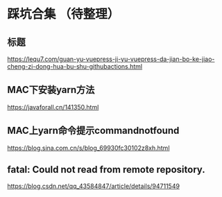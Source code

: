 # 踩坑合集 （待整理）
## 标题
https://lequ7.com/guan-yu-vuepress-ji-yu-vuepress-da-jian-bo-ke-jiao-cheng-zi-dong-hua-bu-shu-githubactions.html

## MAC下安装yarn方法

https://javaforall.cn/141350.html

## MAC上yarn命令提示commandnotfound 

https://blog.sina.com.cn/s/blog_69930fc30102z8xh.html

## fatal: Could not read from remote repository.

https://blog.csdn.net/qq_43584847/article/details/94711549

